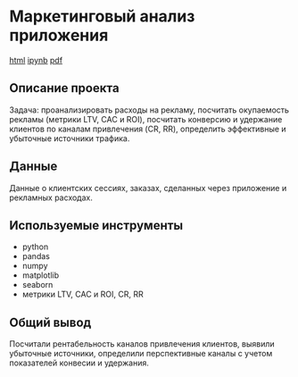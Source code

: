 # Маркетинговый анализ приложения
[html](https://github.com/zimiap/Portfolio/blob/main/) [ipynb](https://github.com/zimiap/Portfolio/) [pdf](https://github.com/zimiap/Portfolio/blob/main/)
## Описание проекта
Задача: проанализировать расходы на рекламу, посчитать окупаемость рекламы (метрики LTV, CAC и ROI), посчитать конверсию и удержание клиентов по каналам привлечения (CR, RR), определить эффективные и убыточные источники трафика.

## Данные
Данные о клиентских сессиях, заказах, сделанных через приложение и рекламных расходах.

## Используемые инструменты
- python
- pandas
- numpy
- matplotlib
- seaborn
- метрики LTV, CAC и ROI, CR, RR
## Общий вывод
Посчитали рентабельность каналов привлечения клиентов, выявили убыточные источники, определили перспективные каналы с учетом показателей конвесии и удержания.
